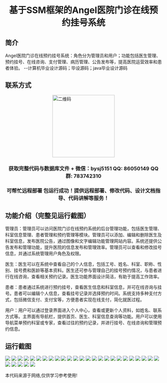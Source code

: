 <p><h1 align="center">基于SSM框架的Angel医院门诊在线预约挂号系统</h1></p>

## 简介
Angel医院门诊在线预约挂号系统：角色分为管理员和用户；功能包括医生管理、预约挂号、在线咨询、支付管理、病历管理、公告发布等，提高医院运营效率和患者体验。    --计算机毕业设计源码；毕设源码；java毕业设计源码


## 联系方式
<img src="https://bs-1329754181.cos.ap-shanghai.myqcloud.com/wx.jpg" alt="二维码" style="display: block; margin: 0 auto;" width="200px">
<p><h3 align="center">获取完整代码与数据库文件 + 微信：bysj5151 QQ: 86050149 QQ群: 783742310</h3></p>
<p><h3 align="center">可帮忙远程部署 包运行成功！提供远程部署、修改代码、设计文档指导、代码讲解等服务！</h3></p>

## 功能介绍（完整见运行截图）
管理员：管理员可以访问医院门诊在线预约系统的后台管理功能，包括医生管理、科室信息管理、患者管理和预约管理等模块。管理员可以添加、编辑和删除医生及科室信息，发布医院公告，通过图像和文字编辑功能管理网站内容。系统还提供公告发布和管理功能，提升医院的信息发布和管理效率。管理员可以查看和修改挂号信息，并通过系统管理用户角色及权限。  

医生：医生可以在系统中查看自己的个人信息，包括工号、姓名、科室、职称、性别、挂号费和医龄等基本资料。医生还可参与管理自己的挂号预约情况，与患者进行在线咨询，查看相关预约记录。医生功能界面设计简洁，有助于提高工作效率。  

患者：患者通过系统进行预约挂号，查看医生信息和科室信息，并可在线咨询与挂号。患者可以编辑个人信息，查看挂号记录并选择预约时间。系统支持多种支付方式，包括微信支付、支付宝等，方便患者实现在线支付，简化就医过程。  

用户：用户可以通过登录界面进入个人中心，查看或更新个人资料，如姓名、联系方式等。主界面有导航栏，提供首页、医生、科室信息查询等功能。用户可以使用导航菜单预约科室或专家，查看过往的预约记录，并进行挂号、在线咨询和管理预约信息。


## 运行截图
![](https://bs-1329754181.cos.ap-shanghai.myqcloud.com/ssm/AngelHospitalAppointmentSystem/img/001.jpg)
![](https://bs-1329754181.cos.ap-shanghai.myqcloud.com/ssm/AngelHospitalAppointmentSystem/img/002.jpg)
![](https://bs-1329754181.cos.ap-shanghai.myqcloud.com/ssm/AngelHospitalAppointmentSystem/img/003.jpg)
![](https://bs-1329754181.cos.ap-shanghai.myqcloud.com/ssm/AngelHospitalAppointmentSystem/img/004.jpg)
![](https://bs-1329754181.cos.ap-shanghai.myqcloud.com/ssm/AngelHospitalAppointmentSystem/img/005.jpg)
![](https://bs-1329754181.cos.ap-shanghai.myqcloud.com/ssm/AngelHospitalAppointmentSystem/img/006.jpg)
![](https://bs-1329754181.cos.ap-shanghai.myqcloud.com/ssm/AngelHospitalAppointmentSystem/img/007.jpg)
![](https://bs-1329754181.cos.ap-shanghai.myqcloud.com/ssm/AngelHospitalAppointmentSystem/img/008.jpg)
![](https://bs-1329754181.cos.ap-shanghai.myqcloud.com/ssm/AngelHospitalAppointmentSystem/img/009.jpg)
![](https://bs-1329754181.cos.ap-shanghai.myqcloud.com/ssm/AngelHospitalAppointmentSystem/img/010.jpg)
![](https://bs-1329754181.cos.ap-shanghai.myqcloud.com/ssm/AngelHospitalAppointmentSystem/img/011.jpg)
![](https://bs-1329754181.cos.ap-shanghai.myqcloud.com/ssm/AngelHospitalAppointmentSystem/img/012.jpg)
![](https://bs-1329754181.cos.ap-shanghai.myqcloud.com/ssm/AngelHospitalAppointmentSystem/img/013.jpg)
![](https://bs-1329754181.cos.ap-shanghai.myqcloud.com/ssm/AngelHospitalAppointmentSystem/img/014.jpg)
![](https://bs-1329754181.cos.ap-shanghai.myqcloud.com/ssm/AngelHospitalAppointmentSystem/img/015.jpg)
![](https://bs-1329754181.cos.ap-shanghai.myqcloud.com/ssm/AngelHospitalAppointmentSystem/img/016.jpg)
![](https://bs-1329754181.cos.ap-shanghai.myqcloud.com/ssm/AngelHospitalAppointmentSystem/img/017.jpg)
![](https://bs-1329754181.cos.ap-shanghai.myqcloud.com/ssm/AngelHospitalAppointmentSystem/img/018.jpg)
![](https://bs-1329754181.cos.ap-shanghai.myqcloud.com/ssm/AngelHospitalAppointmentSystem/img/019.jpg)
![](https://bs-1329754181.cos.ap-shanghai.myqcloud.com/ssm/AngelHospitalAppointmentSystem/img/020.jpg)
![](https://bs-1329754181.cos.ap-shanghai.myqcloud.com/ssm/AngelHospitalAppointmentSystem/img/021.jpg)
![](https://bs-1329754181.cos.ap-shanghai.myqcloud.com/ssm/AngelHospitalAppointmentSystem/img/022.jpg)
![](https://bs-1329754181.cos.ap-shanghai.myqcloud.com/ssm/AngelHospitalAppointmentSystem/img/023.jpg)
![](https://bs-1329754181.cos.ap-shanghai.myqcloud.com/ssm/AngelHospitalAppointmentSystem/img/024.jpg)
![](https://bs-1329754181.cos.ap-shanghai.myqcloud.com/ssm/AngelHospitalAppointmentSystem/img/025.jpg)
![](https://bs-1329754181.cos.ap-shanghai.myqcloud.com/ssm/AngelHospitalAppointmentSystem/img/026.jpg)
![](https://bs-1329754181.cos.ap-shanghai.myqcloud.com/ssm/AngelHospitalAppointmentSystem/img/027.jpg)
![](https://bs-1329754181.cos.ap-shanghai.myqcloud.com/ssm/AngelHospitalAppointmentSystem/img/028.jpg)
![](https://bs-1329754181.cos.ap-shanghai.myqcloud.com/ssm/AngelHospitalAppointmentSystem/img/029.jpg)
![](https://bs-1329754181.cos.ap-shanghai.myqcloud.com/ssm/AngelHospitalAppointmentSystem/img/030.jpg)

<p>本代码来源于网络,仅供学习参考使用!</p>
